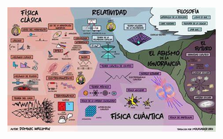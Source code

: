  <img align="center" src="https://github.com/moises-inx/Fisica-I-2024-1/blob/main/Mapa%20f%C3%ADsica.jpg">
